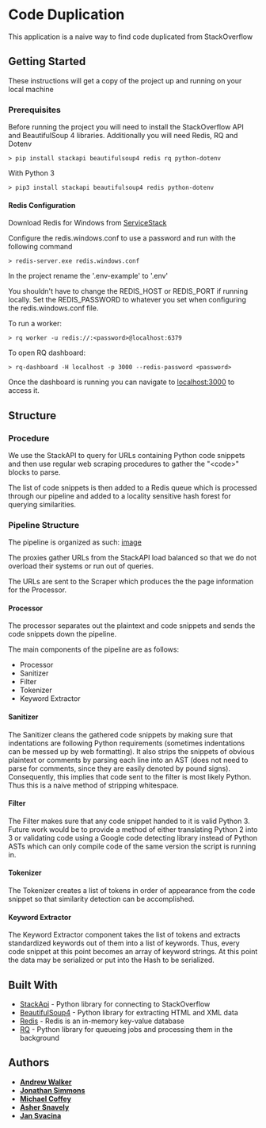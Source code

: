 # Code Duplication

This application is a naive way to find code duplicated from StackOverflow

## Getting Started

These instructions will get a copy of the project up and running on your local machine

### Prerequisites

Before running the project you will need to install the StackOverflow API and BeautifulSoup 4 libraries. Additionally you will need Redis, RQ and Dotenv

```
> pip install stackapi beautifulsoup4 redis rq python-dotenv
```

With Python 3

```
> pip3 install stackapi beautifulsoup4 redis python-dotenv
```

#### Redis Configuration

Download Redis for Windows from [ServiceStack](https://github.com/ServiceStack/redis-windows)

Configure the redis.windows.conf to use a password and run with the following command

```
> redis-server.exe redis.windows.conf
```

In the project rename the '.env-example' to '.env'

You shouldn't have to change the REDIS_HOST or REDIS_PORT if running locally. Set the REDIS_PASSWORD to whatever you set when configuring the redis.windows.conf file.

To run a worker:
```
> rq worker -u redis://:<password>@localhost:6379
```

To open RQ dashboard:
```
> rq-dashboard -H localhost -p 3000 --redis-password <password>
```
Once the dashboard is running you can navigate to [localhost:3000](http://localhost:3000) to access it.

## Structure
### Procedure
We use the StackAPI to query for URLs containing Python code snippets and then use regular web scraping procedures to gather the "\<code\>" blocks to parse.

The list of code snippets is then added to a Redis queue which is processed through our pipeline and added to a locality sensitive hash forest for querying similarities.

### Pipeline Structure 
The pipeline is organized as such:
[image](https://github.com/walker76/stackoversight/blob/master/pipeline-structure.png)

The proxies gather URLs from the StackAPI load balanced so that we do not overload their systems or run out of queries.

The URLs are sent to the Scraper which produces the the page information for the Processor.

#### Processor
The processor separates out the plaintext and code snippets and sends the code snippets down the pipeline.

The main components of the pipeline are as follows:
* Processor
* Sanitizer
* Filter
* Tokenizer
* Keyword Extractor

#### Sanitizer
The Sanitizer cleans the gathered code snippets by making sure that indentations are following Python requirements 
(sometimes indentations can be messed up by web formatting). It also strips the snippets of obvious plaintext or 
comments by parsing each line into an AST (does not need to parse for comments, since they are easily denoted by 
pound signs). Consequently, this implies that code sent to the filter is most likely Python. Thus this is a 
naive method of stripping whitespace.

#### Filter
The Filter makes sure that any code snippet handed to it is valid Python 3. Future work would be to provide a 
method of either translating Python 2 into 3 or validating code using a Google code detecting library instead 
of Python ASTs which can only compile code of the same version the script is running in.

#### Tokenizer
The Tokenizer creates a list of tokens in order of appearance from the code snippet so that similarity detection 
can be accomplished.

#### Keyword Extractor
The Keyword Extractor component takes the list of tokens and extracts standardized keywords out of them into a 
list of keywords. Thus, every code snippet at this point becomes an array of keyword strings. At this point 
the data may be serialized or put into the Hash to be serialized.

## Built With

* [StackApi](https://stackapi.readthedocs.io/en/latest/) - Python library for connecting to StackOverflow
* [BeautifulSoup4](https://pypi.org/project/beautifulsoup4/) - Python library for extracting HTML and XML data
* [Redis](https://redis.io/) - Redis is an in-memory key-value database
* [RQ](https://python-rq.org/) - Python library for queueing jobs and processing them in the background

## Authors

* [**Andrew Walker**](https://github.com/walker76)
* [**Jonathan Simmons**](https://github.com/johnsimmons2)
* [**Michael Coffey**](https://github.com/CoffeyBean60)
* [**Asher Snavely**](https://github.com/ashersnavely)
* [**Jan Svacina**](https://github.com/svacina)
